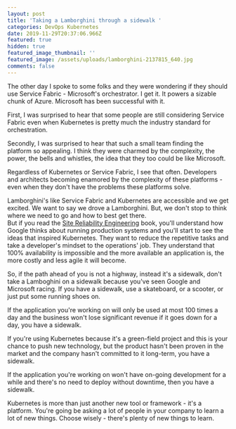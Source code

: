 ```yaml
---
layout: post
title: 'Taking a Lamborghini through a sidewalk '
categories: DevOps Kubernetes
date: 2019-11-29T20:37:06.966Z
featured: true
hidden: true
featured_image_thumbnail: ''
featured_image: /assets/uploads/lamborghini-2137815_640.jpg
comments: false
---
```

The other day I spoke to some folks and they were wondering if they should use Service Fabric - Microsoft's orchestrator. I get it. It powers a sizable chunk of Azure. Microsoft has been successful with it. 

First, I was surprised to hear that some people are still considering Service Fabric even when Kubernetes is pretty much the industry standard for orchestration. 

Secondly, I was surprised to hear that such a small team finding the platform so appealing. I think they were charmed by the complexity, the power, the bells and whistles, the idea that they too could be like Microsoft. 

<!-- more--> 

Regardless of Kubernetes or Service Fabric, I see that often. Developers and architects becoming enamored by the complexity of these platforms - even when they don't have the problems these platforms solve. 

Lamborghini's like Service Fabric and Kubernetes are accessible and we get excited. We want to say we drove a Lamborghini. But, we don't stop to think where we need to go and how to best get there. <br>
But if you read the [Site Reliability Engineering](https://www.amazon.com/Site-Reliability-Engineering-Production-Systems/dp/149192912X/ref=sr_1_4?crid=RGG8BLOCXFXU&keywords=site+reliability+engineering&qid=1575060537&sprefix=site+reliab%2Caps%2C145&sr=8-4) book, you'll understand how Google thinks about running production systems and you'll start to see the ideas that inspired Kubernetes. They want to reduce the repetitive tasks and take a developer's mindset to the operations' job. They understand that 100% availability is impossible and the more available an application is, the more costly and less agile it will become.

So, if the path ahead of you is not a highway, instead it's a sidewalk, don't take a Lamboghini on a sidewalk because you've seen Google and Microsoft racing. If you have a sidewalk, use a skateboard, or a scooter, or just put some running shoes on.

If the application you're working on will only be used at most 100 times a day and the business won't lose significant revenue if it goes down for a day, you have a sidewalk. 

If you're using Kubernetes because it's a green-field project and this is your chance to push new technology, but the product hasn't been proven in the market and the company hasn't committed to it long-term, you have a sidewalk. 

If the application you're working on won't have on-going development for a while and there's no need to deploy without downtime, then you have a sidewalk.

Kubernetes is more than just another new tool or framework - it's a platform. You're going be asking a lot of people in your company to learn a lot of new things. Choose wisely - there's plenty of new things to learn.
